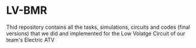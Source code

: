 # LV-BMR
Thid repository contains all the tasks, simulations, circuits and codes (final versions) that we did and implemented for the Low Volatge Circuit of our team's Electric ATV 
